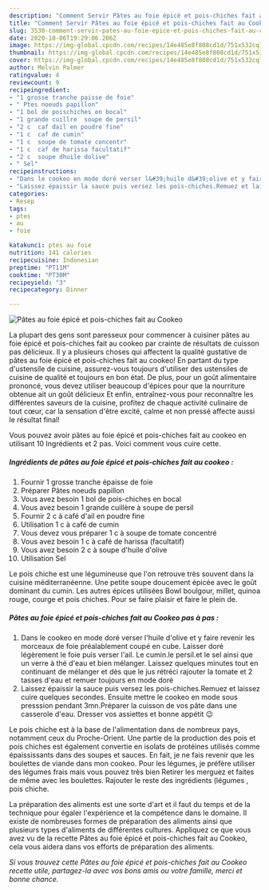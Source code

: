 ```yaml
---
description: "Comment Servir Pâtes au foie épicé et pois-chiches fait au Cookeo"
title: "Comment Servir Pâtes au foie épicé et pois-chiches fait au Cookeo"
slug: 3530-comment-servir-pates-au-foie-epice-et-pois-chiches-fait-au-cookeo
date: 2020-10-06T19:29:06.206Z
image: https://img-global.cpcdn.com/recipes/14e485e8f808cd1d/751x532cq70/pates-au-foie-epice-et-pois-chiches-fait-au-cookeo-photo-principale-de-la-recette.jpg
thumbnail: https://img-global.cpcdn.com/recipes/14e485e8f808cd1d/751x532cq70/pates-au-foie-epice-et-pois-chiches-fait-au-cookeo-photo-principale-de-la-recette.jpg
cover: https://img-global.cpcdn.com/recipes/14e485e8f808cd1d/751x532cq70/pates-au-foie-epice-et-pois-chiches-fait-au-cookeo-photo-principale-de-la-recette.jpg
author: Melvin Palmer
ratingvalue: 4
reviewcount: 9
recipeingredient:
- "1 grosse tranche paisse de foie"
- " Ptes noeuds papillon"
- "1 bol de poischiches en bocal"
- "1 grande cuillre  soupe de persil"
- "2 c  caf dail en poudre fine"
- "1 c  caf de cumin"
- "1 c  soupe de tomate concentr"
- "1 c  caf de harissa facultatif"
- "2 c  soupe dhuile dolive"
- " Sel"
recipeinstructions:
- "Dans le cookeo en mode doré verser l&#39;huile d&#39;olive et y faire revenir les morceaux de foie préalablement coupé en cube. Laisser doré légèrement le foie puis verser l&#39;ail. Le cumin.le persil.et le sel ainsi que un verre à thé d&#39;eau et bien mélanger. Laissez quelques minutes tout en continuant de mélanger et dès que le jus rétréci rajouter la tomate et 2 tasses d&#39;eau et remuer toujours en mode doré"
- "Laissez épaissir la sauce puis versez les pois-chiches.Remuez et laissez cuire quelques secondes. Ensuite mettre le cookeo en mode sous presssion pendant 3mn.Préparer la cuisson de vos pâte dans une casserole d&#39;eau. Dresser vos assiettes et bonne appétit 😉"
categories:
- Resep
tags:
- ptes
- au
- foie

katakunci: ptes au foie 
nutrition: 141 calories
recipecuisine: Indonesian
preptime: "PT11M"
cooktime: "PT30M"
recipeyield: "3"
recipecategory: Dinner

---
```



![Pâtes au foie épicé et pois-chiches fait au Cookeo](https://img-global.cpcdn.com/recipes/14e485e8f808cd1d/751x532cq70/pates-au-foie-epice-et-pois-chiches-fait-au-cookeo-photo-principale-de-la-recette.jpg)

La plupart des gens sont paresseux pour commencer à cuisiner pâtes au foie épicé et pois-chiches fait au cookeo par crainte de résultats de cuisson pas délicieux. Il y a plusieurs choses qui affectent la qualité gustative de pâtes au foie épicé et pois-chiches fait au cookeo! En partant du type d'ustensile de cuisine, assurez-vous toujours d'utiliser des ustensiles de cuisine de qualité et toujours en bon état. De plus, pour un goût alimentaire prononcé, vous devez utiliser beaucoup d'épices pour que la nourriture obtenue ait un goût délicieux Et enfin, entraînez-vous pour reconnaître les différentes saveurs de la cuisine, profitez de chaque activité culinaire de tout cœur, car la sensation d'être excité, calme et non pressé affecte aussi le résultat final!

<!--inarticleads1-->

Vous pouvez avoir pâtes au foie épicé et pois-chiches fait au cookeo en utilisant 10 Ingrédients et 2 pas. Voici comment vous cuire cette.

##### Ingrédients de pâtes au foie épicé et pois-chiches fait au cookeo :

1. Fournir 1 grosse tranche épaisse de foie
1. Préparer  Pâtes noeuds papillon
1. Vous avez besoin 1 bol de pois-chiches en bocal
1. Vous avez besoin 1 grande cuillère à soupe de persil
1. Fournir 2 c à café d&#39;ail en poudre fine
1. Utilisation 1 c à café de cumin
1. Vous devez vous préparer 1 c à soupe de tomate concentré
1. Vous avez besoin 1 c à café de harissa (facultatif)
1. Vous avez besoin 2 c à soupe d&#39;huile d&#39;olive
1. Utilisation  Sel


Le pois chiche est une légumineuse que l&#39;on retrouve très souvent dans la cuisine méditerranéenne. Une petite soupe doucement épicée avec le goût dominant du cumin. Les autres épices utilisées Bowl boulgour, millet, quinoa rouge, courge et pois chiches. Pour se faire plaisir et faire le plein de. 

<!--inarticleads2-->

##### Pâtes au foie épicé et pois-chiches fait au Cookeo pas à pas :

1. Dans le cookeo en mode doré verser l&#39;huile d&#39;olive et y faire revenir les morceaux de foie préalablement coupé en cube. Laisser doré légèrement le foie puis verser l&#39;ail. Le cumin.le persil.et le sel ainsi que un verre à thé d&#39;eau et bien mélanger. Laissez quelques minutes tout en continuant de mélanger et dès que le jus rétréci rajouter la tomate et 2 tasses d&#39;eau et remuer toujours en mode doré
1. Laissez épaissir la sauce puis versez les pois-chiches.Remuez et laissez cuire quelques secondes. Ensuite mettre le cookeo en mode sous presssion pendant 3mn.Préparer la cuisson de vos pâte dans une casserole d&#39;eau. Dresser vos assiettes et bonne appétit 😉


Le pois chiche est à la base de l&#39;alimentation dans de nombreux pays, notamment ceux du Proche-Orient. Une partie de la production des pois et pois chiches est également convertie en isolats de protéines utilisés comme épaississants dans des soupes et sauces. En fait, je ne fais revenir que les boulettes de viande dans mon cookeo. Pour les légumes, je préfère utiliser des légumes frais mais vous pouvez très bien Retirer les merguez et faites de même avec les boulettes. Rajouter le reste des ingrédients (légumes , pois chiche. 

<!--inarticleads1-->

<p>
La préparation des aliments est une sorte d'art et il faut du temps et de la technique pour égaler l'expérience et la compétence dans le domaine. Il existe de nombreuses formes de préparation des aliments ainsi que plusieurs types d'aliments de différentes cultures. Appliquez ce que vous avez vu de la recette Pâtes au foie épicé et pois-chiches fait au Cookeo, cela vous aidera dans vos efforts de préparation des aliments.
</p>

<p>
<i>Si vous trouvez cette Pâtes au foie épicé et pois-chiches fait au Cookeo recette utile, partagez-la avec vos bons amis ou votre famille, merci et bonne chance.</i>
</p>
